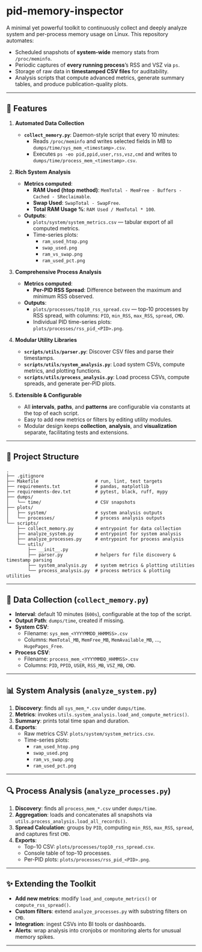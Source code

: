 # pid-memory-inspector

A minimal yet powerful toolkit to continuously collect and deeply analyze system and per-process memory usage on Linux. This repository automates:

- Scheduled snapshots of **system-wide** memory stats from `/proc/meminfo`.
- Periodic captures of **every running process**’s RSS and VSZ via `ps`.
- Storage of raw data in **timestamped CSV files** for auditability.
- Analysis scripts that compute advanced metrics, generate summary tables, and produce publication-quality plots.

---

## 🚀 Features

1. **Automated Data Collection**  
   - **`collect_memory.py`**: Daemon-style script that every 10 minutes:
     - Reads `/proc/meminfo` and writes selected fields in MB to `dumps/time/sys_mem_<timestamp>.csv`.
     - Executes `ps -eo pid,ppid,user,rss,vsz,cmd` and writes to `dumps/time/process_mem_<timestamp>.csv`.

2. **Rich System Analysis**  
   - **Metrics computed**:
     - **RAM Used (htop method)**: `MemTotal - MemFree - Buffers - Cached - SReclaimable`.
     - **Swap Used**: `SwapTotal - SwapFree`.
     - **Total RAM Usage %**: `RAM Used / MemTotal * 100`.
   - **Outputs**:
     - `plots/system/system_metrics.csv` — tabular export of all computed metrics.
     - Time-series plots:
       - `ram_used_htop.png`
       - `swap_used.png`
       - `ram_vs_swap.png`
       - `ram_used_pct.png`

3. **Comprehensive Process Analysis**  
   - **Metrics computed**:
     - **Per-PID RSS Spread**: Difference between the maximum and minimum RSS observed.
   - **Outputs**:
     - `plots/processes/top10_rss_spread.csv` — top‑10 processes by RSS spread, with columns: `PID`, `min_RSS`, `max_RSS`, `spread`, `CMD`.
     - Individual PID time-series plots: `plots/processes/rss_pid_<PID>.png`.

4. **Modular Utility Libraries**  
   - **`scripts/utils/parser.py`**: Discover CSV files and parse their timestamps.
   - **`scripts/utils/system_analysis.py`**: Load system CSVs, compute metrics, and plotting functions.
   - **`scripts/utils/process_analysis.py`**: Load process CSVs, compute spreads, and generate per-PID plots.

5. **Extensible & Configurable**  
   - All **intervals**, **paths**, and **patterns** are configurable via constants at the top of each script.
   - Easy to add new metrics or filters by editing utility modules.
   - Modular design keeps **collection**, **analysis**, and **visualization** separate, facilitating tests and extensions.

---

## 📂 Project Structure

```
.
├── .gitignore
├── Makefile                     # run, lint, test targets
├── requirements.txt             # pandas, matplotlib
├── requirements-dev.txt         # pytest, black, ruff, mypy
├── dumps/
│   └── time/                    # CSV snapshots
├── plots/
│   ├── system/                  # system analysis outputs
│   └── processes/               # process analysis outputs
└── scripts/
    ├── collect_memory.py        # entrypoint for data collection
    ├── analyze_system.py        # entrypoint for system analysis
    ├── analyze_processes.py     # entrypoint for process analysis
    └── utils/
        ├── __init__.py
        ├── parser.py            # helpers for file discovery & timestamp parsing
        ├── system_analysis.py   # system metrics & plotting utilities
        └── process_analysis.py  # process metrics & plotting utilities
```

---

## 📝 Data Collection (`collect_memory.py`)

- **Interval**: default 10 minutes (`600s`), configurable at the top of the script.
- **Output Path**: `dumps/time`, created if missing.
- **System CSV**:  
  - Filename: `sys_mem_<YYYYMMDD_HHMMSS>.csv`  
  - Columns: `MemTotal_MB`, `MemFree_MB`, `MemAvailable_MB`, …, `HugePages_Free`.
- **Process CSV**:  
  - Filename: `process_mem_<YYYYMMDD_HHMMSS>.csv`  
  - Columns: `PID`, `PPID`, `USER`, `RSS_MB`, `VSZ_MB`, `CMD`.

---

## 📊 System Analysis (`analyze_system.py`)

1. **Discovery**: finds all `sys_mem_*.csv` under `dumps/time`.
2. **Metrics**: invokes `utils.system_analysis.load_and_compute_metrics()`.
3. **Summary**: prints total time span and duration.
4. **Exports**:
   - Raw metrics CSV: `plots/system/system_metrics.csv`.
   - Time-series plots:  
     - `ram_used_htop.png`  
     - `swap_used.png`  
     - `ram_vs_swap.png`  
     - `ram_used_pct.png`

---

## 🔍 Process Analysis (`analyze_processes.py`)

1. **Discovery**: finds all `process_mem_*.csv` under `dumps/time`.
2. **Aggregation**: loads and concatenates all snapshots via `utils.process_analysis.load_all_records()`.
3. **Spread Calculation**: groups by `PID`, computing `min_RSS`, `max_RSS`, `spread`, and captures first `CMD`.
4. **Exports**:
   - Top-10 CSV: `plots/processes/top10_rss_spread.csv`.
   - Console table of top-10 processes.
   - Per-PID plots: `plots/processes/rss_pid_<PID>.png`.

---

## ✨ Extending the Toolkit

- **Add new metrics**: modify `load_and_compute_metrics()` or `compute_rss_spread()`.  
- **Custom filters**: extend `analyze_processes.py` with substring filters on `CMD`.  
- **Integration**: ingest CSVs into BI tools or dashboards.  
- **Alerts**: wrap analysis into cronjobs or monitoring alerts for unusual memory spikes.

---